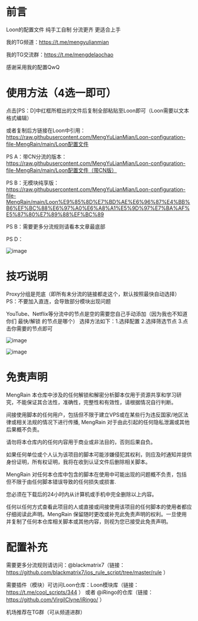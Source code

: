 # 前言
Loon的配置文件 纯手工自制 分流更齐 更适合上手

我的TG频道：https://t.me/mengyulianmian

我的TG交流群：https://t.me/mengdelaochao

感谢采用我的配置QwQ

# 使用方法（4选一即可）
点击[PS：D]中红框所框出的文件后复制全部粘贴至Loon即可（Loon需要以文本格式编辑）

或者复制后方链接在Loon中引用：https://raw.githubusercontent.com/MengYuLianMian/Loon-configuration-file-MengRain/main/Loon配置文件

PS A：带CN分流的版本：https://raw.githubusercontent.com/MengYuLianMian/Loon-configuration-file-MengRain/main/Loon配置文件（带CN版）

PS B：无模块纯享版：https://raw.githubusercontent.com/MengYuLianMian/Loon-configuration-file-MengRain/main/Loon%E9%85%8D%E7%BD%AE%E6%96%87%E4%BB%B6%EF%BC%88%E6%97%A0%E6%A8%A1%E5%9D%97%E7%BA%AF%E5%87%80%E7%89%88%EF%BC%89

PS B：需要更多分流规则请看本文章最底部

PS D：

![image](https://user-images.githubusercontent.com/89105781/183342122-a2b7ab88-f148-434b-920c-e3d7f76c7832.png)

# 技巧说明

Proxy分组是兜底（即所有未分流的链接都走这个，默认按照最快自动选择）
PS：不要加入直连，会导致部分模块出现问题

YouTube、Netflix等分流中的节点是空的需要您自己手动添加（因为我也不知道你们  最快/解锁  的节点是哪个）
选择方法如下：1.选择配置 2.选择筛选节点 3.点击你需要的节点即可

![image](https://user-images.githubusercontent.com/89105781/183416476-901b6942-967c-4c29-b287-3f98241fd4fa.png)

![image](https://user-images.githubusercontent.com/89105781/183416650-3eba297f-50bd-4b2d-bcbf-e693e6b55720.png)

# 免责声明
MengRain 本仓库中涉及的任何解锁和解密分析脚本仅用于资源共享和学习研究，不能保证其合法性，准确性，完整性和有效性，请根据情况自行判断。

间接使用脚本的任何用户，包括但不限于建立VPS或在某些行为违反国家/地区法律或相关法规的情况下进行传播, MengRain 对于由此引起的任何隐私泄漏或其他后果概不负责。

请勿将本仓库内的任何内容用于商业或非法目的，否则后果自负。

如果任何单位或个人认为该项目的脚本可能涉嫌侵犯其权利，则应及时通知并提供身份证明，所有权证明，我将在收到认证文件后删除相关脚本。

MengRain 对任何本仓库中包含的脚本在使用中可能出现的问题概不负责，包括但不限于由任何脚本错误导致的任何损失或损害.

您必须在下载后的24小时内从计算机或手机中完全删除以上内容。

任何以任何方式查看此项目的人或直接或间接使用该项目的任何脚本的使用者都应仔细阅读此声明。MengRain 保留随时更改或补充此免责声明的权利。一旦使用并复制了任何本仓库相关脚本或其他内容，则视为您已接受此免责声明。

# 配置补充
需要更多分流规则请访问：@blackmatrix7（链接：https://github.com/blackmatrix7/ios_rule_script/tree/master/rule ）

需要插件（模块）可访问Loon仓库：Loon模块库（链接：https://t.me/cool_scripts/344 ） 或者 @iRingo的仓库（链接：https://github.com/VirgilClyne/iRingo/ ）

机场推荐在TG群（可从频道进群）

